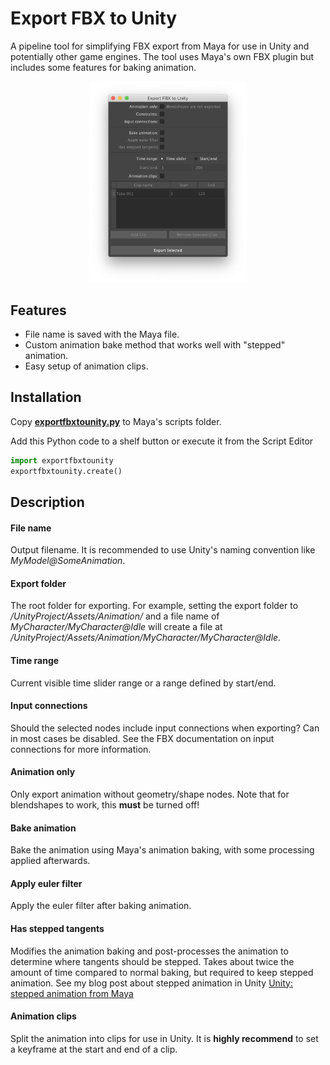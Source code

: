 # Export FBX to Unity

A pipeline tool for simplifying FBX export from Maya for use in Unity and potentially other game engines. The tool uses Maya's own FBX plugin but includes some features for baking animation.

<p align="center">
<img src="export_fbx_to_unity_screenshot.png" width="50%" height="auto">
</p>

## Features

- File name is saved with the Maya file.
- Custom animation bake method that works well with "stepped" animation.
- Easy setup of animation clips.

## Installation

Copy __[exportfbxtounity.py](https://github.com/mortenblaa/maya/raw/master/scripts/fileIO/export_fbx_to_unity/exportfbxtounity.py)__ to Maya's scripts folder.

Add this Python code to a shelf button or execute it from the Script Editor

```python
import exportfbxtounity
exportfbxtounity.create()
```

## Description

#### File name
Output filename. It is recommended to use Unity's naming convention like _MyModel@SomeAnimation_.

#### Export folder
The root folder for exporting. For example, setting the export folder to _/UnityProject/Assets/Animation/_ and a file name of _MyCharacter/MyCharacter@Idle_ will create a file at _/UnityProject/Assets/Animation/MyCharacter/MyCharacter@Idle_.

#### Time range
Current visible time slider range or a range defined by start/end.

#### Input connections
Should the selected nodes include input connections when exporting? Can in most cases be disabled. See the FBX documentation on input connections for more information.

#### Animation only
Only export animation without geometry/shape nodes. Note that for blendshapes to work, this __must__ be turned off!

#### Bake animation
Bake the animation using Maya's animation baking, with some processing applied afterwards.

#### Apply euler filter
Apply the euler filter after baking animation.

#### Has stepped tangents
Modifies the animation baking and post-processes the animation to determine where tangents should be stepped. Takes about twice the amount of time compared to normal baking, but required to keep stepped animation. See my blog post about stepped animation in Unity [Unity: stepped animation from Maya](https://amorten.com/blog/2018/unity-stepped-animation-from-maya/)

#### Animation clips
Split the animation into clips for use in Unity. It is **highly recommend** to set a keyframe at the start and end of a clip.
